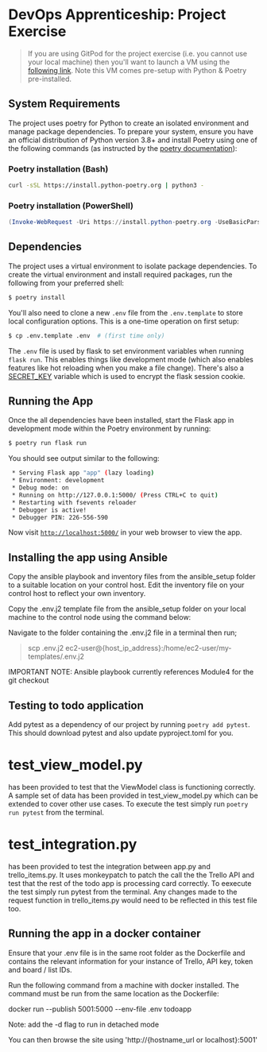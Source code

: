 # DevOps Apprenticeship: Project Exercise

> If you are using GitPod for the project exercise (i.e. you cannot use your local machine) then you'll want to launch a VM using the [following link](https://gitpod.io/#https://github.com/CorndelWithSoftwire/DevOps-Course-Starter). Note this VM comes pre-setup with Python & Poetry pre-installed.

## System Requirements

The project uses poetry for Python to create an isolated environment and manage package dependencies. To prepare your system, ensure you have an official distribution of Python version 3.8+ and install Poetry using one of the following commands (as instructed by the [poetry documentation](https://python-poetry.org/docs/#system-requirements)):

### Poetry installation (Bash)

```bash
curl -sSL https://install.python-poetry.org | python3 -
```

### Poetry installation (PowerShell)

```powershell
(Invoke-WebRequest -Uri https://install.python-poetry.org -UseBasicParsing).Content | py -
```

## Dependencies

The project uses a virtual environment to isolate package dependencies. To create the virtual environment and install required packages, run the following from your preferred shell:

```bash
$ poetry install
```

You'll also need to clone a new `.env` file from the `.env.template` to store local configuration options. This is a one-time operation on first setup:

```bash
$ cp .env.template .env  # (first time only)
```

The `.env` file is used by flask to set environment variables when running `flask run`. This enables things like development mode (which also enables features like hot reloading when you make a file change). There's also a [SECRET_KEY](https://flask.palletsprojects.com/en/1.1.x/config/#SECRET_KEY) variable which is used to encrypt the flask session cookie.

## Running the App

Once the all dependencies have been installed, start the Flask app in development mode within the Poetry environment by running:
```bash
$ poetry run flask run
```

You should see output similar to the following:
```bash
 * Serving Flask app "app" (lazy loading)
 * Environment: development
 * Debug mode: on
 * Running on http://127.0.0.1:5000/ (Press CTRL+C to quit)
 * Restarting with fsevents reloader
 * Debugger is active!
 * Debugger PIN: 226-556-590
```
Now visit [`http://localhost:5000/`](http://localhost:5000/) in your web browser to view the app.

## Installing the app using Ansible

Copy the ansible playbook and inventory files from the ansible_setup folder to a suitable location on your control host. Edit the inventory file on your control host to reflect your own inventory.

Copy the .env.j2 template file from the ansible_setup folder on your local machine to the control node using the command below:

Navigate to the folder containing the .env.j2 file in a terminal then run;
>scp .env.j2 ec2-user@{host_ip_address}:/home/ec2-user/my-templates/.env.j2

IMPORTANT NOTE: Ansible playbook currently references Module4 for the git checkout

## Testing to todo application

Add pytest as a dependency of our project by running `poetry add pytest`. This should download pytest and also update pyproject.toml for you.

test_view_model.py 
==================
has been provided to test that the ViewModel class is functioning correctly.
A sample set of data has been provided in test_view_model.py which can be extended to cover other use cases.
To execute the test simply run `poetry run pytest` from the terminal.

test_integration.py
===================
has been provided to test the integration between app.py and trello_items.py. It uses monkeypatch to patch the call the the Trello API and test that the rest of the todo app is processing card correctly.
To eexecute the test simply run pytest from the terminal. Any changes made to the request function in trello_items.py would need to be reflected in this test file too.

## Running the app in a docker container

Ensure that your .env file is in the same root folder as the Dockerfile and contains the relevant information for your instance of Trello, API key, token and board / list IDs.

Run the following command from a machine with docker installed. The command must be run from the same location as the Dockerfile:

docker run --publish 5001:5000 --env-file .env todoapp

Note: add the -d flag to run in detached mode

You can then browse the site using 'http://{hostname_url or localhost}:5001'


